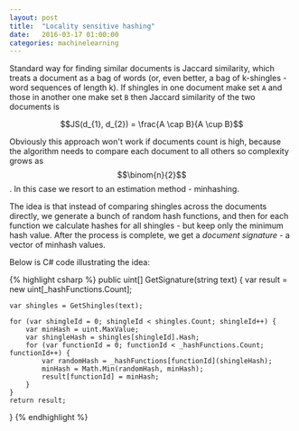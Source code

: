 ```yaml
---
layout: post
title:  "Locality sensitive hashing"
date:   2016-03-17 01:00:00
categories: machinelearning
---
```


Standard way for finding similar documents is Jaccard similarity, which treats a document 
as a bag of words (or, even better, a bag of k-shingles - word sequences of length k). 
If shingles in one document make set `A` and those in another one make set `B` then Jaccard 
similarity of the two documents is

$$JS(d_{1}, d_{2}) = \frac{A \cap B}{A \cup B}$$ 

Obviously this approach won't work if documents count is high, because the algorithm needs 
to compare each document to all others so complexity grows as $$\binom{n}{2}$$. In this case 
we resort to an estimation method - minhashing.

The idea is that instead of comparing shingles across the documents directly, we generate a bunch 
of random hash functions, and then for each function we calculate hashes for all shingles - but keep 
only the minimum hash value. After the process is complete, we get a _document signature_ - a vector 
of minhash values.

Below is C# code illustrating the idea:

{% highlight csharp %}
public uint[] GetSignature(string text)
{
    var result = new uint[_hashFunctions.Count];

    var shingles = GetShingles(text);

    for (var shingleId = 0; shingleId < shingles.Count; shingleId++) {
        var minHash = uint.MaxValue;
        var shingleHash = shingles[shingleId].Hash;
        for (var functionId = 0; functionId < _hashFunctions.Count; functionId++) {
            var randomHash = _hashFunctions[functionId](shingleHash);
            minHash = Math.Min(randomHash, minHash);
            result[functionId] = minHash;
        }
    }
    return result;
}
{% endhighlight %}


